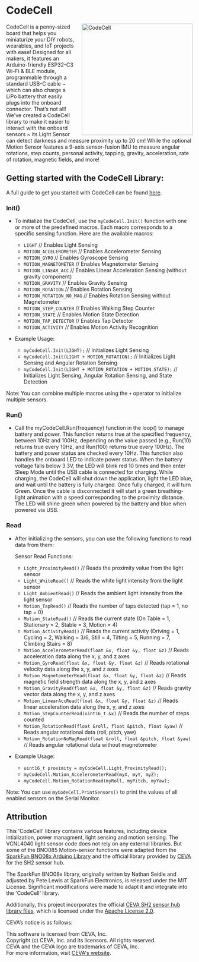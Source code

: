 # CodeCell

<img src="https://microbots.io/cdn/shop/files/penny_600x.png?v=1719926378" alt="CodeCell" width="300" align="right" style="margin-left: 20px;">

CodeCell is a penny-sized board that helps you miniaturize your DIY robots, wearables, and IoT projects with ease! Designed for all makers, it features an Arduino-friendly ESP32-C3 Wi-Fi & BLE module, programmable through a standard USB-C cable ~ which can also charge a LiPo battery that easily plugs into the onboard connector. That’s not all! We've created a CodeCell library to make it easier to interact with the onboard sensors ~ its Light Sensor can detect darkness and measure proximity up to 20 cm! While the optional Motion Sensor features a 9-axis sensor-fusion IMU to measure angular rotations, step counts, personal activity, tapping, gravity, acceleration, rate of rotation, magnetic fields, and more!

## Getting started with the CodeCell Library:

A full guide to get you started with CodeCell can be found [here](https://microbots.io/blogs/learn/codecell-basics-your-first-steps).

### Init()
- To initialize the CodeCell, use the `myCodeCell.Init()` function with one or more of the predefined macros. Each macro corresponds to a specific sensing function. Here are the available macros:
  
  - `LIGHT`                          // Enables Light Sensing
  - `MOTION_ACCELEROMETER`           // Enables Accelerometer Sensing
  - `MOTION_GYRO`                    // Enables Gyroscope Sensing
  - `MOTION_MAGNETOMETER`            // Enables Magnetometer Sensing
  - `MOTION_LINEAR_ACC`              // Enables Linear Acceleration Sensing (without gravity component)
  - `MOTION_GRAVITY`                 // Enables Gravity Sensing
  - `MOTION_ROTATION`                // Enables Rotation Sensing
  - `MOTION_ROTATION_NO_MAG`         // Enables Rotation Sensing without Magnetometer
  - `MOTION_STEP_COUNTER`            // Enables Walking Step Counter
  - `MOTION_STATE`                   // Enables Motion State Detection
  - `MOTION_TAP_DETECTOR`            // Enables Tap Detector
  - `MOTION_ACTIVITY`                // Enables Motion Activity Recognition

- Example Usage:
  - `myCodeCell.Init(LIGHT);`                                      // Initializes Light Sensing
  - `myCodeCell.Init(LIGHT + MOTION_ROTATION);`                    // Initializes Light Sensing and Angular Rotation Sensing
  - `myCodeCell.Init(LIGHT + MOTION_ROTATION + MOTION_STATE);`     // Initializes Light Sensing, Angular Rotation Sensing, and State Detection

Note: You can combine multiple macros using the `+` operator to initialize multiple sensors.

### Run()
- Call the myCodeCell.Run(frequency) function in the loop() to manage battery and power. This function returns true at the specified frequency, between 10Hz and 100Hz, depending on the value passed (e.g., Run(10) returns true every 10Hz, and Run(100) returns true every 100Hz). The battery and power status are checked every 10Hz. This function also handles the onboard LED to indicate power status. When the battery voltage falls below 3.3V, the LED will blink red 10 times and then enter Sleep Mode until the USB cable is connected for charging. While charging, the CodeCell will shut down the application, light the LED blue, and wait until the battery is fully charged. Once fully charged, it will turn Green. Once the cable is disconnected it will start a green breathing-light animation with a speed corresponding to the proximity distance. The LED will shine green when powered by the battery and blue when powered via USB.


### Read

- After initializing the sensors, you can use the following functions to read data from them:

  Sensor Read Functions:
  
  - `Light_ProximityRead()`                                            // Reads the proximity value from the light sensor
  - `Light_WhiteRead()`                                                // Reads the white light intensity from the light sensor
  - `Light_AmbientRead()`                                              // Reads the ambient light intensity from the light sensor
  - `Motion_TapRead()`                                                  // Reads the number of taps detected (tap = 1, no tap = 0)
  - `Motion_StateRead()`                                               // Reads the current state (On Table = 1, Stationary = 2, Stable = 3, Motion = 4)
  - `Motion_ActivityRead()`                                            // Reads the current activity (Driving = 1, Cycling = 2, Walking = 3/6, Still = 4, Tilting = 5, Running = 7, Climbing Stairs = 8)
  - `Motion_AccelerometerRead(float &x, float &y, float &z)`           // Reads acceleration data along the x, y, and z axes
  - `Motion_GyroRead(float &x, float &y, float &z)`                    // Reads rotational velocity data along the x, y, and z axes
  - `Motion_MagnetometerRead(float &x, float &y, float &z)`            // Reads magnetic field strength data along the x, y, and z axes
  - `Motion_GravityRead(float &x, float &y, float &z)`                 // Reads gravity vector data along the x, y, and z axes
  - `Motion_LinearAccRead(float &x, float &y, float &z)`               // Reads linear acceleration data along the x, y, and z axes
  - `Motion_StepCounterRead(uint16_t &x)`                              // Reads the number of steps counted
  - `Motion_RotationRead(float &roll, float &pitch, float &yaw)`       // Reads angular rotational data (roll, pitch, yaw)
  - `Motion_RotationNoMagRead(float &roll, float &pitch, float &yaw)`  // Reads angular rotational data without magnetometer

- Example Usage:
  - `uint16_t proximity = myCodeCell.Light_ProximityRead();`
  - `myCodeCell.Motion_AccelerometerRead(myX, myY, myZ);`
  - `myCodeCell.Motion_RotationRead(myRoll, myPitch, myYaw);`

Note: You can use `myCodeCell.PrintSensors()` to print the values of all enabled sensors on the Serial Monitor.

## Attribution
This 'CodeCell' library contains various features, including device intialization, power managment, light sensing and motion sensing. The VCNL4040 light sensor code does not rely on any external libraries. But some of the BNO085 Motion-sensor functions were adapted from the [SparkFun BNO08x Arduino Library](https://github.com/sparkfun/SparkFun_BNO08x_Arduino_Library) and the official library provided by [CEVA](https://github.com/ceva-dsp/sh2/tree/main) for the SH2 sensor hub.

The SparkFun BNO08x library, originally written by Nathan Seidle and adjusted by Pete Lewis at SparkFun Electronics, is released under the MIT License. Significant modifications were made to adapt it and integrate into the 'CodeCell' library.

Additionally, this project incorporates the official [CEVA SH2 sensor hub library files](https://github.com/ceva-dsp/sh2/tree/main), which is licensed under the [Apache License 2.0](http://www.apache.org/licenses/LICENSE-2.0).

CEVA’s notice is as follows:

This software is licensed from CEVA, Inc.  
Copyright (c) CEVA, Inc. and its licensors. All rights reserved.  
CEVA and the CEVA logo are trademarks of CEVA, Inc.  
For more information, visit [CEVA's website](https://www.ceva-dsp.com/app/motion-sensing/).

